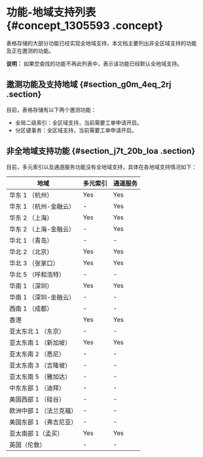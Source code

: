 # 功能-地域支持列表 {#concept_1305593 .concept}

表格存储的大部分功能已经实现全地域支持，本文档主要列出非全区域支持的功能及正在邀测的功能。

**说明：** 如果您查找的功能不再此列表中，表示该功能已经默认全地域支持。

## 邀测功能及支持地域 {#section_g0m_4eq_2rj .section}

目前，表格存储有以下两个邀测功能：

-   全局二级索引：全区域支持，当前需要工单申请开启。
-   分区键事务：全区域支持，当前需要工单申请开启。

## 非全地域支持功能 {#section_j7t_20b_loa .section}

目前，多元索引以及通道服务功能没有全地域支持，具体在各地域支持情况如下：

|地域|多元索引|通道服务|
|--|----|----|
|华东 1 （杭州）|Yes|Yes|
|华东 1 （杭州-金融云）|-|Yes|
|华东 2 （上海）|Yes|Yes|
|华东 2 （上海-金融云）|-|Yes|
|华北 1 （青岛）|-|-|
|华北 2 （北京）|Yes|Yes|
|华北 3 （张家口）|Yes|Yes|
|华北 5 （呼和浩特）|-|-|
|华南 1 （深圳）|Yes|Yes|
|华南 1 （深圳-金融云）|-|-|
|西南 1 （成都）|-|-|
|香港|Yes|Yes|
|亚太东北 1 （东京）|-|-|
|亚太东南 1 （新加坡）|Yes|Yes|
|亚太东南 2 （悉尼）|-|-|
|亚太东南 3 （吉隆坡）|-|-|
|亚太东南 5 （雅加达）|-|-|
|中东东部 1 （迪拜）|-|-|
|美国西部 1 （硅谷）|-|-|
|欧洲中部 1 （法兰克福）|-|-|
|美国东部 1 （弗吉尼亚）|-|-|
|亚太南部 1（孟买）|Yes|Yes|
|英国（伦敦）|-|-|

